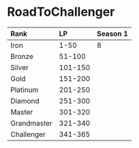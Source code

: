 # RoadToChallenger
| Rank        | LP      | Season 1 |
| :---        | :---    | :---     |
| Iron        | 1-50    | 8        |
| Bronze      | 51-100  |          |
| Silver      | 101-150 |          |
| Gold        | 151-200 |          |
| Platinum    | 201-250 |          |
| Diamond     | 251-300 |          |
| Master      | 301-320 |          |
| Grandmaster | 321-340 |          |
| Challenger  | 341-365 |          |

